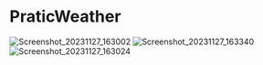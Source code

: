 # PraticWeather
![Screenshot_20231127_163002](https://github.com/csfrkn/PraticWeather/assets/95184862/54b668cf-6b2e-426b-8623-5c55df4e856d)
![Screenshot_20231127_163340](https://github.com/csfrkn/PraticWeather/assets/95184862/730d158d-4951-4e21-ab67-99fdb3175ac9)
![Screenshot_20231127_163024](https://github.com/csfrkn/PraticWeather/assets/95184862/b3a6dd4c-c5e1-4acc-935d-1d2551c60903)
